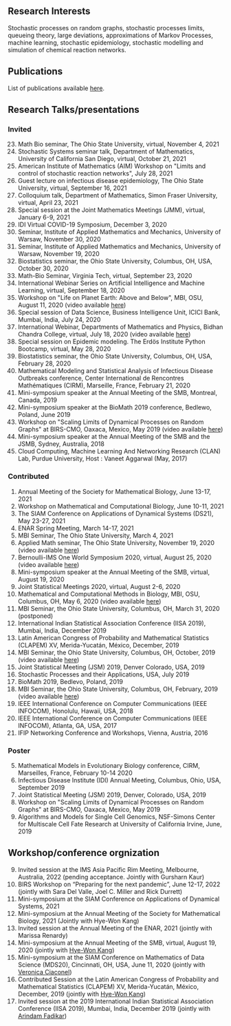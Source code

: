 ## Research Interests
Stochastic processes on random graphs, stochastic processes limits, queueing theory, large deviations, approximations of Markov Processes, machine learning, stochastic epidemiology, stochastic modelling and simulation of chemical reaction networks.

## Publications 
List of publications available [here](https://www.wasiur.xyz/Publications/).

## Research Talks/presentations
### Invited
    
23. Math Bio seminar, The Ohio State University, virtual, November 4, 2021
22. Stochastic Systems seminar talk, Department of Mathematics, University of California San Diego, virtual, October 21, 2021
21. American Institute of Mathematics (AIM) Workshop on "Limits and control of stochastic reaction networks", July 28, 2021
20. Guest lecture on infectious disease epidemiology, The Ohio State University, virtual, September 16, 2021
19. Colloquium talk, Department of Mathematics, Simon Fraser University, virtual, April 23, 2021
18. Special session at the Joint Mathematics Meetings (JMM), virtual, January 6-9, 2021 
17. IDI Virtual COVID-19 Symposium, December 3, 2020 
16. Seminar, Institute of Applied Mathematics and Mechanics, University of Warsaw, November 30, 2020
15. Seminar, Institute of Applied Mathematics and Mechanics, University of Warsaw, November 19, 2020
14. Biostatistics seminar, the Ohio State University, Columbus, OH, USA, October 30, 2020 
13. Math-Bio Seminar, Virginia Tech, virtual, September 23, 2020 
12. International Webinar Series on Artificial Intelligence and Machine Learning, virtual, September 18, 2020 
11. Workshop on "Life on Planet Earth: Above and Below", MBI, OSU, August 11, 2020 (video available [here](https://video.mbi.ohio-state.edu/video/player/?id=4954&title=Incorporating+age+and+delay+into+models+for+biophysical+systems))
10. Special session of Data Science, Business Intelligence Unit, ICICI Bank, Mumbai, India, July 24, 2020
9. International Webinar, Departments of Mathematics and Physics, Bidhan Chandra College, virtual, July 18, 2020 (video available [here](https://www.youtube.com/watch?v=rR3MpyqkJoA))
8. Special session on Epidemic modeling. The Erdös Institute Python Bootcamp, virtual, May 28, 2020
7. Biostatistics seminar, the Ohio State University, Columbus, OH, USA, February 28, 2020
6. Mathematical Modeling and Statistical Analysis of Infectious Disease Outbreaks conference, Center International de Rencontres Mathématiques (CIRM), Marseille, France, February 21, 2020
5. Mini-symposium speaker at the Annual Meeting of the SMB, Montreal, Canada, 2019
4. Mini-symposium speaker at the BioMath 2019 conference, Bedlewo, Poland, June 2019 
3. Workshop on "Scaling Limits of Dynamical Processes on Random Graphs" at BIRS-CMO, Oaxaca, Mexico, May 2019 (video available [here](http://www.birs.ca/events/2019/5-day-workshops/19w5071/videos/watch/201905201502-KhudaBukhsh.html))
2. Mini-symposium speaker at the Annual Meeting of the SMB and the JSMB, Sydney, Australia, 2018
1. Cloud Computing, Machine Learning And Networking Research (CLAN) Lab, Purdue University, Host : Vaneet Aggarwal (May, 2017)

### Contributed 
1.  Annual Meeting of the Society for Mathematical Biology, June 13-17, 2021
2.  Workshop on Mathematical and Computational Biology, June 10-11, 2021
3.  The SIAM Conference on Applications of Dynamical Systems (DS21), May 23-27, 2021
4.  ENAR Spring Meeting, March 14-17, 2021 
5.  MBI Seminar, The Ohio State University, March 4, 2021
6.  Applied Math seminar, The Ohio State University, November 19, 2020 (video available [here](https://osu.zoom.us/rec/play/lxW9R2SdV52LP-9aTimzNINB4BDoVW4wjVIgAgNe6TENW_Y-iVbUm7_b5zsHpVGu-1aS2mtCbVNRe59F.x-Qo0ghxSn8zDgkk?continueMode=true))
7.  Bernoulli-IMS One World Symposium 2020, virtual, August 25, 2020 (video available [here](https://www.youtube.com/watch?v=UBujKMt4zH4))
8.  Mini-symposium speaker at the Annual Meeting of the SMB, virtual, August 19, 2020 
9.  Joint Statistical Meetings 2020, virtual, August 2-6, 2020
10. Mathematical and Computational Methods in Biology, MBI, OSU, Columbus, OH, May 6, 2020 (video available [here](https://video.mbi.ohio-state.edu/video/player/?id=4922&title=Survival+Dynamical+Systems%3A+individual-level+survival+analysis+from+population-level+epidemic+models))
11. MBI Seminar, the Ohio State University, Columbus, OH, March 31, 2020 (postponed)
12. International Indian Statistical Association Conference (IISA 2019), Mumbai, India, December 2019 
13. Latin American Congress of Probability and Mathematical Statistics (CLAPEM) XV, Merida-Yucatán, México, December, 2019
14. MBI Seminar, the Ohio State University, Columbus, OH, October, 2019 (video available [here](https://video.mbi.ohio-state.edu/video/player/?id=4781&title=Seminar%253A+Wasiur+KhudaBukhsh+-+Multi-Scale+Dynamics+of+Stochastic+Biological+Systems+Through+the+Lens+of+Survival+Dynamical+Systems+%2528SDS%2529))
15. Joint Statistical Meeting (JSM) 2019, Denver Colorado, USA, 2019
16. Stochastic Processes and their Applications, USA, July 2019
17. BioMath 2019, Bedlevo, Poland, 2019
18. MBI Seminar, the Ohio State University, Columbus, OH, February, 2019 (video available [here](https://video.mbi.ohio-state.edu/video/player/?id=4678&title=Approximate+lumpability+for+Markovian+agent-based+models+using+local+symmetries))
19. IEEE International Conference on Computer Communications (IEEE INFOCOM), Honolulu, Hawaii, USA, 2018
20. IEEE International Conference on Computer Communications (IEEE INFOCOM), Atlanta, GA, USA, 2017
21. IFIP Networking Conference and Workshops, Vienna, Austria, 2016

### Poster 
5. Mathematical Models in Evolutionary Biology conference, CIRM, Marseilles, France, February 10-14 2020 
4. Infectious Disease Institute (IDI) Annual Meeting, Columbus, Ohio, USA, September 2019
3. Joint Statistical Meeting (JSM) 2019, Denver, Colorado, USA, 2019 
2. Workshop on "Scaling Limits of Dynamical Processes on Random Graphs" at BIRS-CMO, Oaxaca, Mexico, May 2019
1. Algorithms and Models for Single Cell Genomics, NSF-Simons Center for Multiscale Cell Fate Research at University of California Irvine, June, 2019 


## Workshop/conference orgnization
9. Invited session at the IMS Asia Pacific Rim Meeting, Melbourne, Australia, 2022 (pending
acceptance. Jointly with Gursharn Kaur)
8. BIRS Workshop on “Preparing for the next pandemic”, June 12-17, 2022 (jointly with Sara Del
Valle, Joel C. Miller and Rick Durrett)
7. Mini-symposium at the SIAM Conference on Applications of Dynamical Systems, 2021
6. Mini-symposium at the Annual Meeting of the Society for Mathematical Biology, 2021 (Jointly
with Hye-Won Kang)
5. Invited session at the Annual Meeting of the ENAR, 2021 (jointly with Marissa Renardy)
4. Mini-symposium at the Annual Meeting of the SMB, virtual, August 19, 2020 (jointly with [Hye-Won Kang](https://userpages.umbc.edu/~hwkang/)) 
3. Mini-symposium at the SIAM Conference on Mathematics of Data Science (MDS20), Cincinnati, OH, USA, June 11, 2020 (jointly with [Veronica Ciaconel](https://www.asc.ohio-state.edu/ciocanel.1/index.html))
2. Contributed Session at the Latin American Congress of Probability and Mathematical Statistics (CLAPEM) XV, Merida-Yucatán, México, December, 2019 (jointly with [Hye-Won Kang](https://userpages.umbc.edu/~hwkang/)) 
1. Invited session at the 2019 International Indian Statistical Association Conference (IISA 2019), Mumbai, India, December 2019 (jointly with [Arindam Fadikar](https://www.anl.gov/profile/arindam-fadikar))
